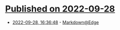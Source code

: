 # [Published on 2022-09-28](index.md)

* [2022-09-28, 16:36:48](https://lobste.rs/s/vxzpe3/markdown_edge) - [Markdown@Edge](https://markdown-at-edge.edgecompute.app/)
